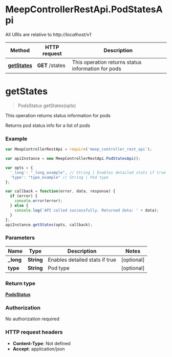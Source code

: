 # MeepControllerRestApi.PodStatesApi

All URIs are relative to *http://localhost/v1*

Method | HTTP request | Description
------------- | ------------- | -------------
[**getStates**](PodStatesApi.md#getStates) | **GET** /states | This operation returns status information for pods


<a name="getStates"></a>
# **getStates**
> PodsStatus getStates(opts)

This operation returns status information for pods

Returns pod status info for a list of pods

### Example
```javascript
var MeepControllerRestApi = require('meep_controller_rest_api');

var apiInstance = new MeepControllerRestApi.PodStatesApi();

var opts = { 
  '_long': "_long_example", // String | Enables detailed stats if true
  'type': "type_example" // String | Pod type
};

var callback = function(error, data, response) {
  if (error) {
    console.error(error);
  } else {
    console.log('API called successfully. Returned data: ' + data);
  }
};
apiInstance.getStates(opts, callback);
```

### Parameters

Name | Type | Description  | Notes
------------- | ------------- | ------------- | -------------
 **_long** | **String**| Enables detailed stats if true | [optional] 
 **type** | **String**| Pod type | [optional] 

### Return type

[**PodsStatus**](PodsStatus.md)

### Authorization

No authorization required

### HTTP request headers

 - **Content-Type**: Not defined
 - **Accept**: application/json

